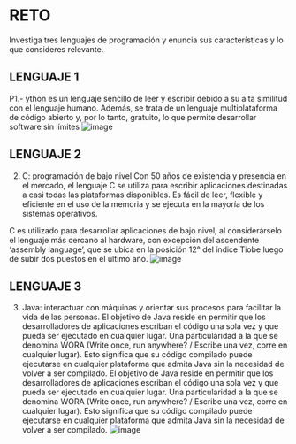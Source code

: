 # RETO
Investiga tres lenguajes de programación y enuncia sus características y lo que consideres relevante.

## LENGUAJE 1
P1.- ython es un lenguaje sencillo de leer y escribir debido a su alta similitud con el lenguaje humano. Además, se trata de un lenguaje multiplataforma de código abierto y, por lo tanto, gratuito, lo que permite desarrollar software sin límites
![image](https://user-images.githubusercontent.com/101213020/157935472-5f567337-4fe6-4d3d-aa89-1a2a69a69e7d.png)


## LENGUAJE 2
2. C: programación de bajo nivel 
Con 50 años de existencia y presencia en el mercado, el lenguaje C se utiliza para escribir aplicaciones destinadas a casi todas las plataformas disponibles. Es fácil de leer, flexible y eficiente en el uso de la memoria y se ejecuta en la mayoría de los sistemas operativos.

C es utilizado para desarrollar aplicaciones de bajo nivel, al considerárselo el lenguaje más cercano al hardware, con excepción del ascendente ‘assembly language’, que se ubica en la posición 12° del índice Tiobe luego de subir dos puestos en el último año.
![image](https://user-images.githubusercontent.com/101213020/157936663-17a201f5-c608-4ade-aea9-5ad82ae71387.png)



## LENGUAJE 3
3. Java: interactuar con máquinas y orientar sus procesos para facilitar la vida de las personas.
El objetivo de Java reside en permitir que los desarrolladores de aplicaciones escriban el código una sola vez y que pueda ser ejecutado en cualquier lugar. Una particularidad a la que se denomina WORA (Write once, run anywhere? / Escribe una vez, corre en cualquier lugar). Esto significa que su código compilado puede ejecutarse en cualquier plataforma que admita Java sin la necesidad de volver a ser compilado.
El objetivo de Java reside en permitir que los desarrolladores de aplicaciones escriban el código una sola vez y que pueda ser ejecutado en cualquier lugar. Una particularidad a la que se denomina WORA (Write once, run anywhere? / Escribe una vez, corre en cualquier lugar). Esto significa que su código compilado puede ejecutarse en cualquier plataforma que admita Java sin la necesidad de volver a ser compilado.
![image](https://user-images.githubusercontent.com/101213020/157936477-f8ec549e-cf60-40c7-9709-7327c0af4026.png)


